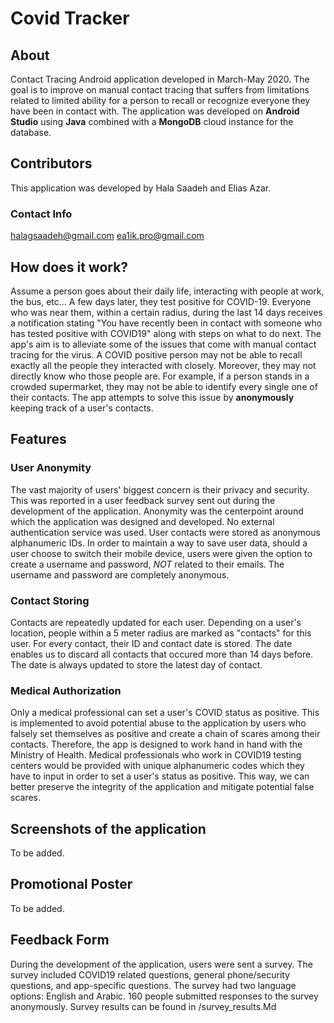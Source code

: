 # Covid Tracker 

## About 
Contact Tracing Android application developed in March-May 2020. The goal is to improve on manual contact tracing that suffers from limitations related to limited ability for a person to recall or recognize everyone they have been in contact with. 
 The application was developed on **Android Studio** using **Java** combined with a **MongoDB** cloud instance for the database. 

## Contributors
This application was developed by Hala Saadeh and Elias Azar. 
### Contact Info
<halagsaadeh@gmail.com> 
 <ea1ik.pro@gmail.com>

## How does it work?
Assume a person goes about their daily life, interacting with people at work, the bus, etc... A few days later, they test positive for COVID-19. Everyone who was near them, within a certain radius, during the last 14 days receives a notification stating "You have recently been in contact with someone who has tested positive with COVID19" along with steps on what to do next. 
 The app's aim is to alleviate some of the issues that come with manual contact tracing for the virus. A COVID positive person may not be able to recall exactly all the people they interacted with closely. Moreover, they may not directly know who those people are. For example, if a person stands in a crowded supermarket, they may not be able to identify every single one of their contacts.
 The app attempts to solve this issue by **anonymously** keeping track of a user's contacts. 

## Features
### User Anonymity 
The vast majority of users' biggest concern is their privacy and security. This was reported in a user feedback survey sent out during the development of the application.
 Anonymity was the centerpoint around which the application was designed and developed. No external authentication service was used. User contacts were stored as anonymous alphanumeric IDs.
 In order to maintain a way to save user data, should a user choose to switch their mobile device, users were given the option to create a username and password, *NOT* related to their emails. The username and password are completely anonymous.

### Contact Storing
Contacts are repeatedly updated for each user. Depending on a user's location, people within a 5 meter radius are marked as "contacts" for this user. For every contact, their ID and contact date is stored. The date enables us to discard all contacts that occured more than 14 days before. The date is always updated to store the latest day of contact.

### Medical Authorization
 Only a medical professional can set a user's COVID status as positive. This is implemented to avoid potential abuse to the application by users who falsely set themselves as positive and create a chain of scares among their contacts. Therefore, the app is designed to work hand in hand with the Ministry of Health. Medical professionals who work in COVID19 testing centers would be provided with unique alphanumeric codes which they have to input in order to set a user's status as positive.
 This way, we can better preserve the integrity of the application and mitigate potential false scares.

## Screenshots of the application
To be added. 

## Promotional Poster
To be added. 

## Feedback Form 
During the development of the application, users were sent a survey. The survey included COVID19 related questions, general phone/security questions, and app-specific questions. 
 The survey had two language options: English and Arabic.
 160 people submitted responses to the survey anonymously. 
 Survey results can be found in /survey_results.Md
